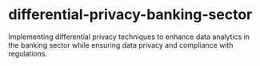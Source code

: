 # differential-privacy-banking-sector
Implementing differential privacy techniques to enhance data analytics in the banking sector while ensuring data privacy and compliance with regulations.
